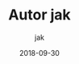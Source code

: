 ---
title: Autor jak
description: To jest strona autora
date: 2018-09-30
author: jak
layout: layouts/author.njk
---
